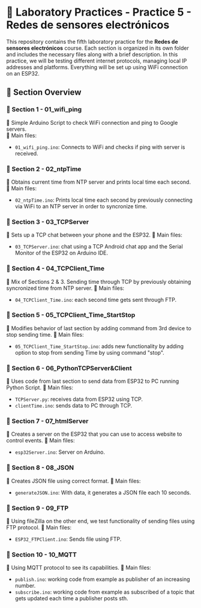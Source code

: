 # 🧪 Laboratory Practices - Practice 5 - Redes de sensores electrónicos

This repository contains the fifth laboratory practice for the **Redes de sensores electrónicos** course. Each section is organized in its own folder and includes the necessary files along with a brief description.
In this practice, we will be testing different internet protocols, managing local IP addresses and platforms. Everything will be set up using WiFi connection on an ESP32.

## 📖 Section Overview

### 📁 Section 1 - 01_wifi_ping
📌 Simple Arduino Script to check WiFi connection and ping to Google servers.  
📄 Main files:  
- `01_wifi_ping.ino`: Connects to WiFi and checks if ping  with server is received.

### 📁 Section 2 - 02_ntpTime
📌 Obtains current time from NTP server and prints local time each second.
📄 Main files:  
- `02_ntpTime.ino`: Prints local time each second by previously connecting via WiFi to an NTP server in order to syncronize time.

### 📁 Section 3 - 03_TCPServer
📌 Sets up a TCP chat between your phone and the ESP32. 
📄 Main files:  
- `03_TCPServer.ino`: chat using a TCP Android chat app and the Serial Monitor of the ESP32 on Arduino IDE.

### 📁 Section 4 - 04_TCPClient_Time
📌 Mix of Sections 2 & 3. Sending time through TCP by previously obtaining syncronized time from NTP server. 
📄 Main files:  
- `04_TCPClient_Time.ino`: each second time gets sent through FTP.

### 📁 Section 5 - 05_TCPClient_Time_StartStop
📌 Modifies behavior of last section by adding command from 3rd device to stop sending time. 
📄 Main files:  
- `05_TCPClient_Time_StartStop.ino`: adds new functionality by adding option to stop from sending Time by using command "stop".

### 📁 Section 6 - 06_PythonTCPServer&Client
📌 Uses code from last section to send data from ESP32 to PC running Python Script. 
📄 Main files:  
- `TCPServer.py`: receives data from ESP32 using TCP.
- `clientTime.ino`: sends data to PC through TCP.

### 📁 Section 7 - 07_htmlServer
📌 Creates a server on the ESP32 that you can use to access website to control events. 
📄 Main files:  
- `esp32Server.ino`: Server on Arduino.

### 📁 Section 8 - 08_JSON
📌 Creates JSON file using correct format. 
📄 Main files:  
- `generateJSON.ino`: With data, it generates a JSON file each 10 seconds.

### 📁 Section 9 - 09_FTP
📌 Using fileZilla on the other end, we test functionality of sending files using FTP protocol. 
📄 Main files:  
- `ESP32_FTPClient.ino`: Sends file using FTP.

### 📁 Section 10 - 10_MQTT
📌 Using MQTT protocol to see its capabilities. 
📄 Main files:  
- `publish.ino`: working code from example as publisher of an increasing number.
- `subscribe.ino`: working code from example as subscribed of a topic that gets updated each time a publisher posts sth.


